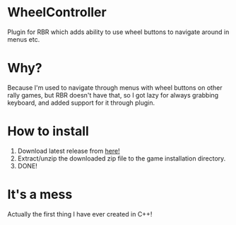 # WheelController
Plugin for RBR which adds ability to use wheel buttons to navigate around in menus etc.

# Why?
Because I'm used to navigate through menus with wheel buttons on other rally games, but RBR doesn't have that, so I got lazy for always grabbing keyboard, and added support for it through plugin.

# How to install
1. Download latest release from [here!](https://github.com/JokkeeZ/WheelController/releases)
2. Extract/unzip the downloaded zip file to the game installation directory.
3. DONE!

# It's a mess
Actually the first thing I have ever created in C++!

